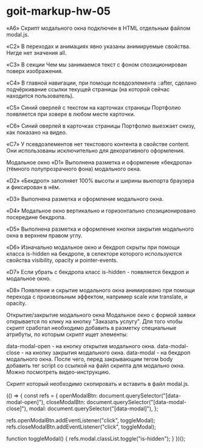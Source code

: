 # goit-markup-hw-05

«A6» Скрипт модального окна подключен в HTML отдельным файлом modal.js.



«C2» В переходах и анимациях явно указаны анимируемые свойства. Нигде нет значения all.

«C3» В секции Чем мы занимаемся текст с фоном спозиционирован поверх изображения.

«C4» В главной навигации, при помощи псевдоэлемента ::after, сделано подчёркивание ссылки текущей страницы (на которой сейчас находится пользователь).

«C5» Синий оверлей с текстом на карточках страницы Портфолио появляется при ховере в любом месте карточки.

«C6» Синий оверлей в карточках страницы Портфолио выезжает снизу, как показано на видео.

«C7» У псевдоэлементов нет текстового контента в свойстве content. Они использованы исключительно для декоративного оформления.

Модальное окно
«D1» Выполнена разметка и оформление «бекдропа» (тёмного полупрозрачного фона) модального окна.

«D2» «Бекдроп» заполняет 100% высоты и ширины вьюпорта браузера и фиксирован в нём.

«D3» Выполнена разметка и оформление модального окна.

«D4» Модальное окно вертикально и горизонтально спозиционировано посередине бекдропа.

«D5» Выполнена разметка и оформление кнопки закрытия модального окна в верхнем правом углу.

«D6» Изначально модальное окно и бекдроп скрыты при помощи класса is-hidden на бекдропе, в селекторе которого используются свойства visibility, opacity и pointer-events.

«D7» Если убрать с бекдропа класс is-hidden - появляется бекдроп и модальное окно.

«D8» Появление и скрытие модального окна анимировано при помощи перехода с произвольным эффектом, например scale или translate, и opacity.

Открытие/закрытие модального окна
Модальное окно с формой заявки открывается по клику на кнопку "Заказать услугу". Для того чтобы скрипт сработал необходимо добавить в разметку специальные атрибуты, по которым скрипт ищет элементы:

data-modal-open - на кнопку открытия модального окна.
data-modal-close - на кнопку закрытия модального окна.
data-modal - на бекдроп модального окна.
После чего, перед закрывающим тегом body добавить тег script со ссылкой на файл скрипта для модально окна. Можно посмотреть видео-инструкцию.

<body>
  <!-- Вся твоя разметка, включая разметку модалки -->

  <!-- Ставим перед закрывающим тегом body -->
  <script src="./js/modal.js"></script>
</body>

Скрипт который необходимо скопировать и вставить в файл modal.js.

(() => {
  const refs = {
    openModalBtn: document.querySelector("[data-modal-open]"),
    closeModalBtn: document.querySelector("[data-modal-close]"),
    modal: document.querySelector("[data-modal]"),
  };

  refs.openModalBtn.addEventListener("click", toggleModal);
  refs.closeModalBtn.addEventListener("click", toggleModal);

  function toggleModal() {
    refs.modal.classList.toggle("is-hidden");
  }
})();
